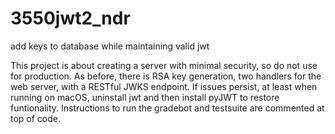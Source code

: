 # 3550jwt2_ndr
add keys to database while maintaining valid jwt

This project is about creating a server with minimal security, so do not use for production.
As before, there is RSA key generation, two handlers for the web server, with a RESTful JWKS endpoint.
If issues persist, at least when running on macOS, uninstall jwt and then install pyJWT to restore funtionality.
Instructions to run the gradebot and testsuite are commented at top of code.
